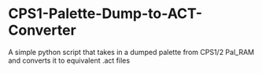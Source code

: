 # CPS1-Palette-Dump-to-ACT-Converter
A simple python script that takes in a dumped palette from CPS1/2 Pal_RAM and converts it to equivalent .act files
